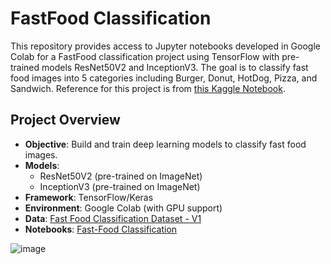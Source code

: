 # FastFood Classification

This repository provides access to Jupyter notebooks developed in Google Colab for a FastFood classification project using TensorFlow with pre-trained models ResNet50V2 and InceptionV3. The goal is to classify fast food images into 5 categories including Burger, Donut, HotDog, Pizza, and Sandwich. Reference for this project is from [this Kaggle Notebook](https://www.kaggle.com/code/utkarshsaxenadn/fast-food-classification-resnet50v2-acc-92/notebook).

## Project Overview
- **Objective**: Build and train deep learning models to classify fast food images.
- **Models**: 
  - ResNet50V2 (pre-trained on ImageNet)
  - InceptionV3 (pre-trained on ImageNet)
- **Framework**: TensorFlow/Keras
- **Environment**: Google Colab (with GPU support)
- **Data**: [Fast Food Classification Dataset - V1](https://www.kaggle.com/datasets/utkarshsaxenadn/fast-food-classification-dataset/versions/1)
- **Notebooks**: [Fast-Food Classification](https://colab.research.google.com/drive/1fw4lVVTOxQhdSdnhFcepvmc3Xj3IvPj9?usp=sharing)

![image](https://github.com/user-attachments/assets/7b35916a-2e93-4736-9dcb-4aa9425228bd)
